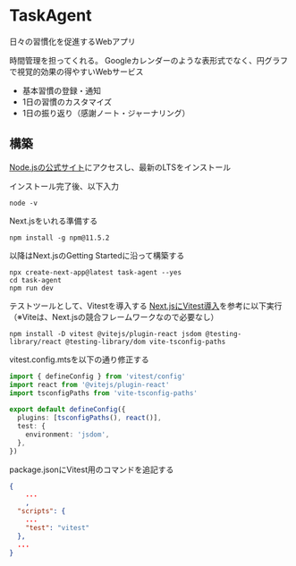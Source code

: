 # TaskAgent
日々の習慣化を促進するWebアプリ

時間管理を担ってくれる。
Googleカレンダーのような表形式でなく、円グラフで視覚的効果の得やすいWebサービス

- 基本習慣の登録・通知
- 1日の習慣のカスタマイズ
- 1日の振り返り（感謝ノート・ジャーナリング）


## 構築

[Node.jsの公式サイト](https://nodejs.org/ja/download "Nodejs.org")にアクセスし、最新のLTSをインストール

インストール完了後、以下入力

    node -v

Next.jsをいれる準備する

    npm install -g npm@11.5.2

以降はNext.jsのGetting Startedに沿って構築する

    npx create-next-app@latest task-agent --yes
    cd task-agent
    npm run dev

テストツールとして、Vitestを導入する
 [Next.jsにVitest導入](https://nextjs.org/docs/app/guides/testing/vitest "How to set up Vitest with Next.js")を参考に以下実行
（※Viteは、Next.jsの競合フレームワークなので必要なし）

    npm install -D vitest @vitejs/plugin-react jsdom @testing-library/react @testing-library/dom vite-tsconfig-paths

vitest.config.mtsを以下の通り修正する

```TypeScript:vitest.config.mts
import { defineConfig } from 'vitest/config'
import react from '@vitejs/plugin-react'
import tsconfigPaths from 'vite-tsconfig-paths'
 
export default defineConfig({
  plugins: [tsconfigPaths(), react()],
  test: {
    environment: 'jsdom',
  },
})
```

package.jsonにVitest用のコマンドを追記する

```JSON:package.json
{
    ...
    ,
  "scripts": {
    ...
    "test": "vitest"
  },
  ...
}
```
